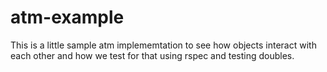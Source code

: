 atm-example
===========
This is a little sample atm implememtation to see how objects interact with each other and 
how we test for that using rspec and testing doubles.
